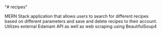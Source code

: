 "# recipes" 

MERN Stack application that allows users to search for different recipes based on different parameters and save and delete recipes to their account. Utilizes external Edamam API as well as web scraping using BeautifulSoup4
